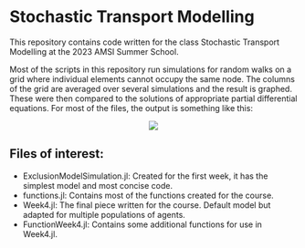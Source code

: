 # Stochastic Transport Modelling
This repository contains code written for the class Stochastic Transport Modelling at the 2023 AMSI Summer School. 

Most of the scripts in this repository run simulations for random walks on a grid where individual elements cannot occupy the same node. The columns of the grid are averaged over several simulations and the result is graphed. These were then compared to the solutions of appropriate partial differential equations. For most of the files, the output is something like this: 

<p align="center">
  <img src="https://user-images.githubusercontent.com/122573155/212587057-dbd8f928-4178-4ece-8ddd-a342c0b82fed.svg"/>
</p>

## Files of interest:
* ExclusionModelSimulation.jl: Created for the first week, it has the simplest model and most concise code.
* functions.jl: Contains most of the functions created for the course. 
* Week4.jl: The final piece written for the course. Default model but adapted for multiple populations of agents.
* FunctionWeek4.jl: Contains some additional functions for use in Week4.jl.

